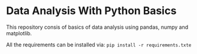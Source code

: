 # Data Analysis With Python Basics

This repository consis of basics of data analysis using pandas, numpy and matplotlib.

All the requirements can be installed via:
`pip install -r requirements.txte`
